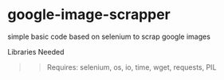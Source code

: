 # google-image-scrapper
simple basic code based on selenium to scrap google images

Libraries Needed
>> Requires: selenium, os, io, time, wget, requests, PIL



